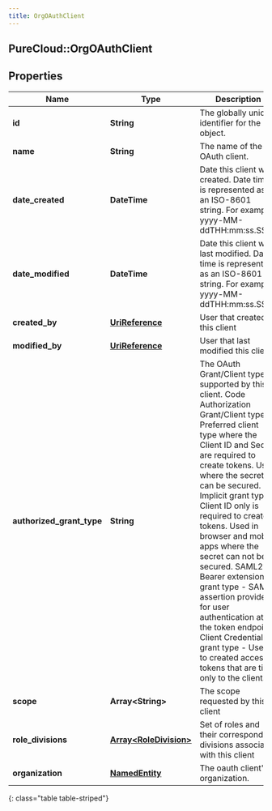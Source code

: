```yaml
---
title: OrgOAuthClient
---
```

## PureCloud::OrgOAuthClient

## Properties

|Name | Type | Description | Notes|
|------------ | ------------- | ------------- | -------------|
| **id** | **String** | The globally unique identifier for the object. | [optional] |
| **name** | **String** | The name of the OAuth client. | |
| **date_created** | **DateTime** | Date this client was created. Date time is represented as an ISO-8601 string. For example: yyyy-MM-ddTHH:mm:ss.SSSZ | [optional] |
| **date_modified** | **DateTime** | Date this client was last modified. Date time is represented as an ISO-8601 string. For example: yyyy-MM-ddTHH:mm:ss.SSSZ | [optional] |
| **created_by** | [**UriReference**](UriReference.html) | User that created this client | [optional] |
| **modified_by** | [**UriReference**](UriReference.html) | User that last modified this client | [optional] |
| **authorized_grant_type** | **String** | The OAuth Grant/Client type supported by this client. Code Authorization Grant/Client type - Preferred client type where the Client ID and Secret are required to create tokens. Used where the secret can be secured. Implicit grant type - Client ID only is required to create tokens. Used in browser and mobile apps where the secret can not be secured. SAML2-Bearer extension grant type - SAML2 assertion provider for user authentication at the token endpoint. Client Credential grant type - Used to created access tokens that are tied only to the client.  | |
| **scope** | **Array&lt;String&gt;** | The scope requested by this client | |
| **role_divisions** | [**Array&lt;RoleDivision&gt;**](RoleDivision.html) | Set of roles and their corresponding divisions associated with this client | [optional] |
| **organization** | [**NamedEntity**](NamedEntity.html) | The  oauth client&#39;s organization. | [optional] |
{: class="table table-striped"}


